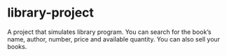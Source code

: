 # library-project

 A project that simulates library program. You can search for the book’s name, author, number, price and available quantity. You can also sell your books.
